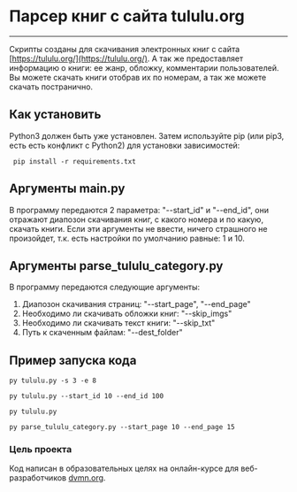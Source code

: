 # Парсер книг с сайта tululu.org
______
Скрипты созданы для скачивания электронных книг с сайта [https://tululu.org/](https://tululu.org/).
А так же предоставляет информацию о книги: ее жанр, обложку, комментарии пользователей.
Вы можете скачать книги отобрав их по номерам, а так же можете скачать постранично.
## Как установить
Python3 должен быть уже установлен. Затем используйте pip (или pip3, есть есть конфликт с Python2) для установки зависимостей:

```` pip install -r requirements.txt````
## Аргументы main.py
В программу передаются 2 параметра: "--start_id" и "--end_id", они отражают диапозон скачивания книг,
с какого номера и по какую, скачать книги. Если эти аргументы не ввести, 
ничего страшного не произойдет, т.к. есть настройки по умолчанию равные: 1 и 10.

## Аргументы parse_tululu_category.py
В программу передаются следующие аргументы:
1) Диапозон скачивания страниц: "--start_page", "--end_page"
2) Необходимо ли скачивать обложки книг: "--skip_imgs"
3) Необходимо ли скачивать текст книги: "--skip_txt"
4) Путь к скаченным файлам: "--dest_folder"


## Пример запуска кода
``` 
py tululu.py -s 3 -e 8

py tululu.py --start_id 10 --end_id 100

py tululu.py

py parse_tululu_category.py --start_page 10 --end_page 15
```
### Цель проекта
Код написан в образовательных целях на онлайн-курсе для веб-разработчиков [dvmn.org](https://dvmn.org/).
